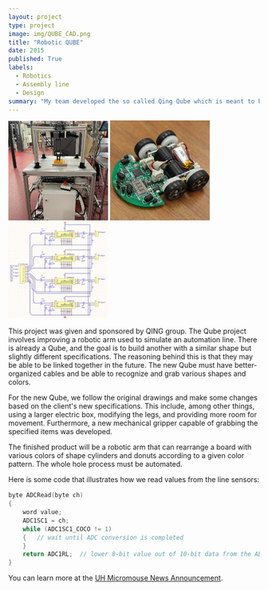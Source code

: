```yaml
---
layout: project
type: project
image: img/QUBE_CAD.png
title: "Robotic QUBE"
date: 2015
published: True
labels:
  - Robotics
  - Assembly line
  - Design
summary: "My team developed the so called Qing Qube which is meant to be used as a quick and easy way of setting up an automated assembly line."
---
```


<div class="text-center p-4">
  <img width="200px" src="../img/WhatsApp Image 2022-11-28 at 16.13.56.jpeg" class="img-thumbnail" >
  <img width="200px" src="../img/micromouse/micromouse-robot-2.jpg" class="img-thumbnail" >
  <img width="200px" src="../img/micromouse/micromouse-circuit.png" class="img-thumbnail" >
</div>

This project was given and sponsored by QING group.
The Qube project involves improving a robotic arm used to simulate an automation line. There is already a Qube, and the goal is to build another with a similar shape but slightly different specifications. The reasoning behind this is that they may be able to be linked together in the future. The new Qube must have better-organized cables and be able to recognize and grab various shapes and colors. 

For the new Qube, we follow the original drawings and make some changes based on the client's new specifications. This include, among other things, using a larger electric box, modifying the legs, and providing more room for movement. Furthermore, a new mechanical gripper capable of grabbing the specified items was developed. 

The finished product will be a robotic arm that can rearrange a board with various colors of shape cylinders and donuts according to a given color pattern. The whole hole process must be automated. 

Here is some code that illustrates how we read values from the line sensors:

```cpp
byte ADCRead(byte ch)
{
    word value;
    ADC1SC1 = ch;
    while (ADC1SC1_COCO != 1)
    {   // wait until ADC conversion is completed   
    }
    return ADC1RL;  // lower 8-bit value out of 10-bit data from the ADC
}
```

You can learn more at the [UH Micromouse News Announcement](https://manoa.hawaii.edu/news/article.php?aId=2857).
